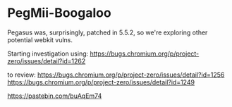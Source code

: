 # PegMii-Boogaloo
Pegasus was, surprisingly, patched in 5.5.2, so we're exploring other potential webkit vulns.

Starting investigation using: https://bugs.chromium.org/p/project-zero/issues/detail?id=1262

to review: https://bugs.chromium.org/p/project-zero/issues/detail?id=1256
https://bugs.chromium.org/p/project-zero/issues/detail?id=1249

https://pastebin.com/buAqEm74
